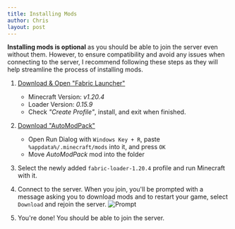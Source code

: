 ```yaml
---
title: Installing Mods
author: Chris
layout: post
---
```


**Installing mods is optional** as you should be able to join the server even without them. However, to ensure compatibility and avoid any issues when connecting to the server, I recommend following these steps as they will help streamline the process of installing mods.

1. [Download & Open "Fabric Launcher"](https://maven.fabricmc.net/net/fabricmc/fabric-installer/1.0.1/fabric-installer-1.0.1.exe)
    - Minecraft Version: *v1.20.4*
    - Loader Version: *0.15.9*
    - Check *"Create Profile"*, install, and exit when finished.

2. [Download "AutoModPack"](https://cdn.modrinth.com/data/k68glP2e/versions/1ZPaL1PB/automodpack-fabric-4.0.0-beta1-1.20.4.jar)
    - Open Run Dialog with ```Windows Key + R```, paste ```%appdata%/.minecraft/mods``` into it, and press ```OK```
    - Move *AutoModPack* mod into the folder
3. Select the newly added `fabric-loader-1.20.4` profile and run Minecraft with it.

4. Connect to the server. When you join, you'll be prompted with a message asking you to download mods and to restart your game, select `Download` and rejoin the server.
![Prompt](https://media.forgecdn.net/attachments/473/612/automodpack-screenshot3.png)

5. You're done! You should be able to join the server.